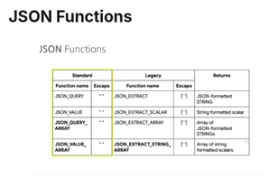 # JSON Functions

<figure><img src="../../.gitbook/assets/BigQuery - JSON (12).png" alt=""><figcaption></figcaption></figure>
